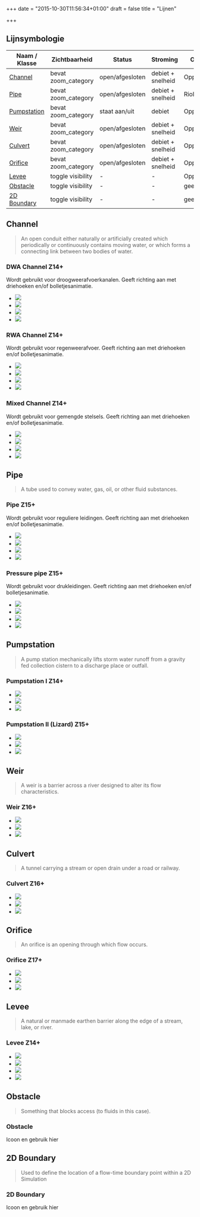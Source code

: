 +++
date = "2015-10-30T11:56:34+01:00"
draft = false
title = "Lijnen"

+++

Lijnsymbologie
--------------



| Naam / Klasse     | Zichtbaarheid         | Status            | Stroming              | Onderscheid       | |
|-----------------	|---------------------	|-----------------	|-------------------	|------------------	|---------------------------|
| <a href="#channel">Channel</a>         	| bevat zoom_category 	| open/afgesloten 	| debiet + snelheid 	| Oppervlaktewater 	|
| <a href="#pipe">Pipe</a>            	| bevat zoom_category 	| open/afgesloten 	| debiet + snelheid 	| Riolering        	|
| <a href="#pumpstation">Pumpstation</a>     	| bevat zoom_category 	| staat aan/uit   	| debiet            	| Opp of riolering 	|
| <a href="#weir">Weir</a>            	| bevat zoom_category 	| open/afgesloten 	| debiet + snelheid 	| Opp of riolering 	|
| <a href="#culvert">Culvert</a>         	| bevat zoom_category 	| open/afgesloten 	| debiet + snelheid 	| Oppervlaktewater 	|
| <a href="#orifice">Orifice</a>         	| bevat zoom_category 	| open/afgesloten 	| debiet + snelheid 	| Opp of riolering 	|
| <a href="#levee">Levee</a>           	| toggle visibility   	| -                	| -                 	| Oppervlaktewater 	|
| <a href="#obstacle">Obstacle</a>        	| toggle visibility   	| -                	| -                 	| geen             	|
| <a href="#bound2d">2D Boundary</a>    	| toggle visibility   	| -                	| -                 	| geen             	|



## <a name="channel"></a>Channel

> An open conduit either naturally or artificially created which periodically or continuously contains moving water, or which forms a connecting link between two bodies of water.

<div class="panel panel-default">
  <div class="panel-heading">
    <h3 class="panel-title">DWA Channel <span class="badge pull-right">Z14+</span></h3>
  </div>
  <div class="panel-body">
    <p>Wordt gebruikt voor droogweerafvoerkanalen. Geeft richting aan met driehoeken en/of bolletjesanimatie.</p>
    <ul class="list-group">
      <li class="list-group-item"><img src="../../../images/icons/icon-channel-static.svg" class="icon-1x" /></li>
      <li class="list-group-item"><img src="../../../images/icons/icon-channel-static.svg" class="icon-2x" /></li>
      <li class="list-group-item"><img src="../../../images/icons/icon-channel-static.svg" class="icon-3x" /></li>
      <li class="list-group-item"><img src="../../../images/icons/icon-channel-static.svg" class="icon-xl" /></li>
    </ul>
  </div>
</div>

<div class="panel panel-default">
  <div class="panel-heading">
    <h3 class="panel-title">RWA Channel <span class="badge pull-right">Z14+</span></h3>
  </div>
  <div class="panel-body">
    <p>Wordt gebruikt voor regenweerafvoer. Geeft richting aan met driehoeken en/of bolletjesanimatie.</p>
    <ul class="list-group">
      <li class="list-group-item"><img src="../../../images/icons/icon-channel-static-ii.svg" class="icon-1x" /></li>
      <li class="list-group-item"><img src="../../../images/icons/icon-channel-static-ii.svg" class="icon-2x" /></li>
      <li class="list-group-item"><img src="../../../images/icons/icon-channel-static-ii.svg" class="icon-3x" /></li>
      <li class="list-group-item"><img src="../../../images/icons/icon-channel-static-ii.svg" class="icon-xl" /></li>
    </ul>    
  </div>
</div>

<div class="panel panel-default">
  <div class="panel-heading">
    <h3 class="panel-title">Mixed Channel <span class="badge pull-right">Z14+</span></h3>
  </div>
  <div class="panel-body">
    <p>Wordt gebruikt voor gemengde stelsels. Geeft richting aan met driehoeken en/of bolletjesanimatie.</p>
    <ul class="list-group">
      <li class="list-group-item"><img src="../../../images/icons/icon-combined-sewage.svg" class="icon-1x" /></li>
      <li class="list-group-item"><img src="../../../images/icons/icon-combined-sewage.svg" class="icon-2x" /></li>
      <li class="list-group-item"><img src="../../../images/icons/icon-combined-sewage.svg" class="icon-3x" /></li>
      <li class="list-group-item"><img src="../../../images/icons/icon-combined-sewage.svg" class="icon-xl" /></li>
    </ul>    
  </div>
</div>

## <a name="pipe"></a>Pipe

> A tube used to convey water, gas, oil, or other fluid substances.

<div class="panel panel-default">
  <div class="panel-heading">
    <h3 class="panel-title">Pipe <span class="badge pull-right">Z15+</span></h3>
  </div>
  <div class="panel-body">
    <p>Wordt gebruikt voor reguliere leidingen. Geeft richting aan met driehoeken en/of bolletjesanimatie.</p>
    <ul class="list-group">
      <li class="list-group-item"><img src="../../../images/icons/icon-pipe.svg" class="icon-1x" /></li>
      <li class="list-group-item"><img src="../../../images/icons/icon-pipe.svg" class="icon-2x" /></li>
      <li class="list-group-item"><img src="../../../images/icons/icon-pipe.svg" class="icon-3x" /></li>
      <li class="list-group-item"><img src="../../../images/icons/icon-pipe.svg" class="icon-xl" /></li>
    </ul>
  </div>
</div>

<div class="panel panel-default">
  <div class="panel-heading">
    <h3 class="panel-title">Pressure pipe <span class="badge pull-right">Z15+</span></h3>
  </div>
  <div class="panel-body">
    <p>Wordt gebruikt voor drukleidingen. Geeft richting aan met driehoeken en/of bolletjesanimatie.</p>
    <ul class="list-group">
      <li class="list-group-item"><img src="../../../images/icons/icon-pressure-pipe.svg" class="icon-1x" /></li>
      <li class="list-group-item"><img src="../../../images/icons/icon-pressure-pipe.svg" class="icon-2x" /></li>
      <li class="list-group-item"><img src="../../../images/icons/icon-pressure-pipe.svg" class="icon-3x" /></li>
      <li class="list-group-item"><img src="../../../images/icons/icon-pressure-pipe.svg" class="icon-xl" /></li>
    </ul>
  </div>
</div>


## <a name="pumpstation"></a>Pumpstation

> A pump station mechanically lifts storm water runoff from a gravity fed collection cistern to a discharge place or outfall.

<div class="panel panel-default">
  <div class="panel-heading">
    <h3 class="panel-title">Pumpstation I <span class="badge pull-right">Z14+</span></h3>
  </div>
  <div class="panel-body">
    <ul class="list-group">
      <li class="list-group-item"><img src="../../../images/icons/icon-pumpstation.svg" class="icon-1x" /></li>
      <li class="list-group-item"><img src="../../../images/icons/icon-pumpstation.svg" class="icon-2x" /></li>
      <li class="list-group-item"><img src="../../../images/icons/icon-pumpstation.svg" class="icon-3x" /></li>
    </ul>
  </div>
</div>

<div class="panel panel-default">
  <div class="panel-heading">
    <h3 class="panel-title">Pumpstation II (Lizard) <span class="badge pull-right">Z15+</span></h3>
  </div>
  <div class="panel-body">
    <ul class="list-group">
      <li class="list-group-item"><img src="../../../images/icons/icon-pumpstation-ii.svg" class="icon-1x" /></li>
      <li class="list-group-item"><img src="../../../images/icons/icon-pumpstation-ii.svg" class="icon-2x" /></li>
      <li class="list-group-item"><img src="../../../images/icons/icon-pumpstation-ii.svg" class="icon-3x" /></li>
    </ul>    
  </div>
</div>


## <a name="weir"></a>Weir

> A weir is a barrier across a river designed to alter its flow characteristics.

<div class="panel panel-default">
  <div class="panel-heading">
    <h3 class="panel-title">Weir <span class="badge pull-right">Z16+</span></h3>
  </div>
  <div class="panel-body">
    <ul class="list-group">
      <li class="list-group-item"><img src="../../../images/icons/icon-weir.svg" class="icon-1x" /></li>
      <li class="list-group-item"><img src="../../../images/icons/icon-weir.svg" class="icon-2x" /></li>
      <li class="list-group-item"><img src="../../../images/icons/icon-weir.svg" class="icon-3x" /></li>
    </ul>
  </div>
</div>


## <a name="culvert"></a>Culvert

> A tunnel carrying a stream or open drain under a road or railway.

<div class="panel panel-default">
  <div class="panel-heading">
    <h3 class="panel-title">Culvert <span class="badge pull-right">Z16+</span></h3>
  </div>
  <div class="panel-body">
    <ul class="list-group">
      <li class="list-group-item"><img src="../../../images/icons/icon-culvert.svg" class="icon-1x" /></li>
      <li class="list-group-item"><img src="../../../images/icons/icon-culvert.svg" class="icon-2x" /></li>
      <li class="list-group-item"><img src="../../../images/icons/icon-culvert.svg" class="icon-3x" /></li>
    </ul>
  </div>
</div>


## <a name="orifice"></a>Orifice

> An orifice is an opening through which flow occurs.

<div class="panel panel-default">
  <div class="panel-heading">
    <h3 class="panel-title">Orifice <span class="badge pull-right">Z17+</span></h3>
  </div>
  <div class="panel-body">
    <ul class="list-group">
      <li class="list-group-item"><img src="../../../images/icons/icon-orifice.svg" class="icon-1x" /></li>
      <li class="list-group-item"><img src="../../../images/icons/icon-orifice.svg" class="icon-2x" /></li>
      <li class="list-group-item"><img src="../../../images/icons/icon-orifice.svg" class="icon-3x" /></li>
    </ul>
  </div>
</div>



## <a name="levee"></a>Levee

> A natural or manmade earthen barrier along the edge of a stream, lake, or river.

<div class="panel panel-default">
  <div class="panel-heading">
    <h3 class="panel-title">Levee <span class="badge pull-right">Z14+</span></h3>
  </div>
  <div class="panel-body">
    <ul class="list-group">
      <li class="list-group-item"><img src="../../../images/icons/icon-levee-line.svg" class="icon-1x" /></li>
      <li class="list-group-item"><img src="../../../images/icons/icon-levee-line.svg" class="icon-2x" /></li>
      <li class="list-group-item"><img src="../../../images/icons/icon-levee-line.svg" class="icon-3x" /></li>
      <li class="list-group-item"><img src="../../../images/icons/icon-levee-line.svg" class="icon-xl" /></li>
    </ul>
  </div>
</div>

## <a name="obstacle"></a>Obstacle

> Something that blocks access (to fluids in this case).

<div class="panel panel-default">
  <div class="panel-heading">
    <h3 class="panel-title">Obstacle</h3>
  </div>
  <div class="panel-body">
    Icoon en gebruik hier
  </div>
</div>


## <a name="bound2d"></a>2D Boundary

> Used to define the location of a flow-time boundary point within a 2D Simulation

<div class="panel panel-default">
  <div class="panel-heading">
    <h3 class="panel-title">2D Boundary</h3>
  </div>
  <div class="panel-body">
    Icoon en gebruik hier
  </div>
</div>
